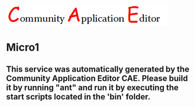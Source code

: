 ![CAE](https://github.com/PhilCAEOrg2/application-3/blob/master/microservice-7/img/logo.png)  

Micro1
===================


This service was automatically generated by the Community Application Editor CAE. Please build it by running "ant" and run it by executing the start scripts located in the 'bin' folder.
---------------
